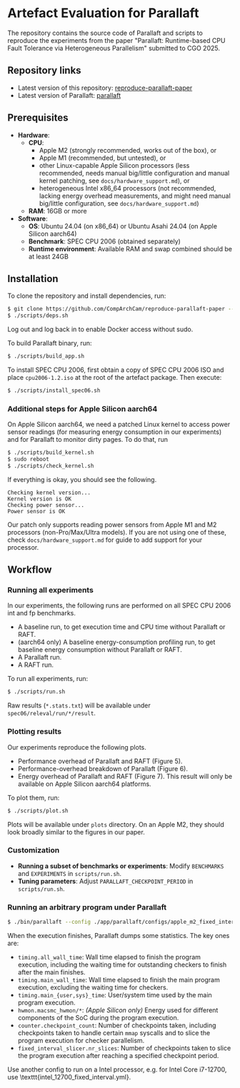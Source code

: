 # Artefact Evaluation for Parallaft

The repository contains the source code of Parallaft and scripts to reproduce the experiments from the paper "Parallaft: Runtime-based CPU Fault Tolerance via Heterogeneous Parallelism" submitted to CGO 2025.

## Repository links

- Latest version of this repository: [reproduce-parallaft-paper](https://github.com/CompArchCam/reproduce-parallaft-paper)
- Latest version of Parallaft: [parallaft](https://github.com/CompArchCam/parallaft)

## Prerequisites

- **Hardware**:
    - **CPU**:
        - Apple M2 (strongly recommended, works out of the box), or
        - Apple M1 (recommended, but untested), or
        - other Linux-capable Apple Silicon processors (less recommended, needs manual big/little configuration and manual kernel patching, see `docs/hardware_support.md`), or
        - heterogeneous Intel x86_64 processors (not recommended, lacking energy overhead measurements, and might need manual big/little configuration, see `docs/hardware_support.md`)
    - **RAM**: 16GB or more
- **Software**:
    - **OS**: Ubuntu 24.04 (on x86_64) or Ubuntu Asahi 24.04 (on Apple Silicon aarch64)
    - **Benchmark**: SPEC CPU 2006 (obtained separately)
    - **Runtime environment**: Available RAM and swap combined should be at least 24GB

## Installation

To clone the repository and install dependencies, run:

```sh
$ git clone https://github.com/CompArchCam/reproduce-parallaft-paper --recursive
$ ./scripts/deps.sh
```

Log out and log back in to enable Docker access without sudo.

To build Parallaft binary, run:

```sh
$ ./scripts/build_app.sh
```

To install SPEC CPU 2006, first obtain a copy of SPEC CPU 2006 ISO and place `cpu2006-1.2.iso` at the root of the artefact package. Then execute:

```sh
$ ./scripts/install_spec06.sh
```

### Additional steps for Apple Silicon aarch64

On Apple Silicon aarch64, we need a patched Linux kernel to access power sensor readings (for measuring energy consumption in our experiments) and for Parallaft to monitor dirty pages. To do that, run

```sh
$ ./scripts/build_kernel.sh
$ sudo reboot
$ ./scripts/check_kernel.sh
```

If everything is okay, you should see the following.

```
Checking kernel version...
Kernel version is OK
Checking power sensor...
Power sensor is OK
```

Our patch only supports reading power sensors from Apple M1 and M2 processors (non-Pro/Max/Ultra models). If you are not using one of these, check `docs/hardware_support.md` for guide to add support for your processor.

## Workflow

### Running all experiments

In our experiments, the following runs are performed on all SPEC CPU 2006 int and fp benchmarks.

* A baseline run, to get execution time and CPU time without Parallaft or RAFT.
* (aarch64 only) A baseline energy-consumption profiling run, to get baseline energy consumption without Parallaft or RAFT.
* A Parallaft run.
* A RAFT run.

To run all experiments, run:

```sh
$ ./scripts/run.sh
```

Raw results (`*.stats.txt`) will be available under `spec06/releval/run/*/result`.

### Plotting results

Our experiments reproduce the following plots.

* Performance overhead of Parallaft and RAFT (Figure 5).
* Performance-overhead breakdown of Parallaft (Figure 6).
* Energy overhead of Parallaft and RAFT (Figure 7). This result will only be available on Apple Silicon aarch64 platforms.

To plot them, run:

```sh
$ ./scripts/plot.sh
```

Plots will be available under `plots` directory. On an Apple M2, they should look broadly similar to the figures in our paper.

### Customization

- **Running a subset of benchmarks or experiments**: Modify `BENCHMARKS` and `EXPERIMENTS` in `scripts/run.sh`.
- **Tuning parameters**: Adjust `PARALLAFT_CHECKPOINT_PERIOD` in `scripts/run.sh`.

### Running an arbitrary program under Parallaft

```sh
$ ./bin/parallaft --config ./app/parallaft/configs/apple_m2_fixed_interval.yml -- path/to/your/program arg1 arg2
```

When the execution finishes, Parallaft dumps some statistics. The key ones are:

- `timing.all_wall_time`: Wall time elapsed to finish the program execution, including the waiting time for outstanding checkers to finish after the main finishes.
- `timing.main_wall_time`: Wall time elapsed to finish the main program execution, excluding the waiting time for checkers.
- `timing.main_{user,sys}_time`: User/system time used by the main program execution.
- `hwmon.macsmc_hwmon/*`: *(Apple Silicon only)* Energy used for different components of the SoC during the program execution.
- `counter.checkpoint_count`: Number of checkpoints taken, including checkpoints taken to handle certain `mmap` syscalls and to slice the program execution for checker parallelism.
- `fixed_interval_slicer.nr_slices`: Number of checkpoints taken to slice the program execution after reaching a specified checkpoint period.

Use another config to run on a Intel processor, e.g. for Intel Core i7-12700, use \texttt{intel\_12700\_fixed\_interval.yml}.
